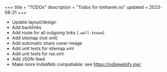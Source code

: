 +++
title = "TODOs"
description = "Todos for timharek.no"
updated = 2023-08-21
+++

- Update layout/design
- Add backlinks
- Add route for all outgoing links (`.well-known`)
- Add sitemap (not xml)
- Add automatic share cover-image
- Add unit tests for sitemap.xml
- Add unit tests for rss.xml
- Add JSON-feed
- Make more IndieWeb compatiable: see https://indiewebify.me/
